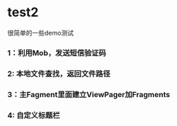# test2
很简单的一些demo测试
### 1：利用Mob，发送短信验证码
### 2: 本地文件查找，返回文件路径
### 3：主Fagment里面建立ViewPager加Fragments
### 4: 自定义标题栏
